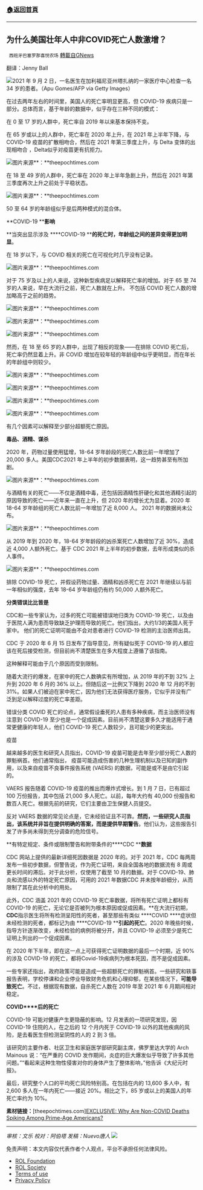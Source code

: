 ###  [:house:返回首頁](https://github.com/ourhimalayas/txt)
---


## 为什么美国壮年人中非COVID死亡人数激增？
` 西班牙巴塞罗那喜悦农场` [轉載自GNews](https://gnews.org/zh-hans/1908683/)

翻译：Jenny Ball

![](https://assets.gnews.org/wp-content/uploads/2022/01/image-2084.png)2021 年 9 月 2 日，一名医生在加利福尼亚州塔扎纳的一家医疗中心检查一名 34 岁的患者。（Apu Gomes/AFP via Getty Images）

在过去两年左右的时间里，美国人的死亡率明显更高，但 COVID-19 疾病只是一部分。总体而言，基于年龄的数据中，似乎存在三种不同的模式：

在 0 至 17 岁的人群中，死亡率自 2019 年以来基本保持不变。

在 65 岁或以上的人群中，死亡率在 2020 年上升，在 2021 年上半年下降，与 COVID-19 疫苗的扩散相吻合，然后在 2021 年第三季度上升，与 Delta 变体的出现相吻合 ，Delta似乎对疫苗更有抗拒力。

![](https://assets.gnews.org/wp-content/uploads/2022/01/image-2086.png)图片来源**：**theepochtimes.com

在 18 至 49 岁的人群中，死亡率在 2020 年上半年急剧上升，然后在 2021 年第三季度再次上升之前处于平稳状态。

![](https://assets.gnews.org/wp-content/uploads/2022/01/image-2088.png)图片来源**：**theepochtimes.com

50 至 64 岁的年龄组似乎是后两种模式的混合体。

**COVID-19 ****影响**

**当突出显示涉及 ****COVID-19 ****的死亡时，年龄组之间的差异变得更加明显**。

在 18 岁以下，与 COVID 相关的死亡在可视化时几乎没有记录。

![](https://assets.gnews.org/wp-content/uploads/2022/01/image-2090.png)图片来源**：**theepochtimes.com

对于 75 岁及以上的人来说，这种新型疾病足以解释死亡率的增加。对于 65 至 74 岁的人来说，早在大流行之前，死亡人数就在上升。 不包括 COVID 死亡人数的增加略高于之前的趋势。

![](https://assets.gnews.org/wp-content/uploads/2022/01/image-2092.png)图片来源**：**theepochtimes.com

![](https://assets.gnews.org/wp-content/uploads/2022/01/image-2094.png)图片来源**：**theepochtimes.com

![](https://assets.gnews.org/wp-content/uploads/2022/01/image-2096.png)图片来源**：**theepochtimes.com

然而，在 18 至 65 岁的人群中，出现了相反的现象——在排除 COVID 死亡后，死亡率仍然显着上升。非 COVID 增加在较年轻的年龄组中似乎更明显，而在年长的年龄组中则较少。

![](https://assets.gnews.org/wp-content/uploads/2022/01/image-2098.png)图片来源**：**theepochtimes.com

![](https://assets.gnews.org/wp-content/uploads/2022/01/image-2100.png)图片来源**：**theepochtimes.com

![](https://assets.gnews.org/wp-content/uploads/2022/01/image-2102.png)图片来源**：**theepochtimes.com

![](https://assets.gnews.org/wp-content/uploads/2022/01/image-2104.png)图片来源**：**theepochtimes.com

有几个因素可以解释至少部分超额死亡原因。

**毒品、酒精、谋杀**

2020 年，药物过量使用猛增，18-64 岁年龄段的死亡人数比前一年增加了 20,000 多人。美国CDC2021 年上半年的初步数据表明，这一趋势甚至有所加剧。

![](https://assets.gnews.org/wp-content/uploads/2022/01/image-2106.png)图片来源**：**theepochtimes.com

与酒精有关的死亡——不仅是酒精中毒，还包括因酒精性肝硬化和其他酒精引起的原因导致的死亡——近年来一直在上升，但 2020 年的增长尤为显着。2020 年 18-64 岁年龄组的死亡人数比前一年增加了近 8,000 人。 2021 年的数据尚未公布。

![](https://assets.gnews.org/wp-content/uploads/2022/01/image-2108.png)图片来源**：**theepochtimes.com

从 2019 年到 2020 年，18-64 岁年龄段的凶杀案死亡人数增加了近 30%，造成近 4,000 人额外死亡。基于 CDC 2021 年上半年的初步数据，去年形成类似的杀人事件。

![](https://assets.gnews.org/wp-content/uploads/2022/01/image-2110.png)图片来源**：**theepochtimes.com

排除 COVID-19 死亡，并假设药物过量、酒精和凶杀死亡在 2021 年继续以与前一年相似的强度，去年 18-64 岁年龄组仍有约 50,000 人额外死亡。

**分类错误比比皆是**

CDC和一些专家认为，过多的死亡可能被错误地归类为 COVID-19 死亡，以及由于医院人满为患而导致缺乏护理而导致的死亡。他们指出，大约1/3的美国人死于家中。 他们的死亡证明可能由不会对患者进行 COVID-19 检测的主治医师出具。

CDC 于 2020 年 6 月 15 日发布了指导意见，所有疑似死于 COVID-19 的人都应该在死后接受检测，但目前尚不清楚医生在多大程度上遵循了该指南。

这种解释可能由于几个原因而受到限制。

随着大流行的爆发，在家中的死亡人数确实有所增加，从 2019 年的不到 32% 上升到 2020 年 6 月的 36% 以上。但随后这一比例又下降到 2020 年 12 月的不到 31%。如果人们被迫在家中死亡，因为他们无法获得医疗服务，它似乎并没有广泛到足以解释过度的死亡率差距。

错误分类 COVID 死亡的论点，通常假设垂死的人患有多种疾病，而主治医师没有注意到 COVID-19 至少也是一个促成因素。目前尚不清楚这要多久才能适用于通常更健康的年轻人，他们 COVID-19 死亡人数较少，且可能少的更突出。

疫苗

越来越多的医生和研究人员指出，COVID-19 疫苗可能是去年至少部分死亡人数的罪魁祸首。他们通常指出， 疫苗可能造成伤害的几种生理机制以及已知的副作用，以及来自疫苗不良事件报告系统 (VAERS) 的数据，可能是或不是由它引起的。

VAERS 报告随着 COVID-19 疫苗的推出而爆炸式增长。到 1 月 7 日，已有超过 100 万份报告，其中包括 21,000 多人死亡。以前，每年大约有 40,000 份报告和数百人死亡。根据先前的研究，它们主要由卫生保健人员提交。

反对 VAERS 数据的常见论点是，它未经验证且不可靠。**然而，一些研究人员指出，该系统并非旨在提供明确的答案，而是提供早期警告**。他们认为，这些报告引发了许多尚未得到充分调查的危险信号。

**有特定规定、条件或限制警告和附带条件的****CDC ****数据**

CDC 网站上提供的最新详细死因数据是 2020 年的。对于 2021 年，CDC 每两周发布一些初步数据，但警告说，作为死亡证明，来自全国各地的数据流有 8 周或更长时间的滞后。对于此分析，仅使用了截至 10 月的数据。对于 COVID-19、肺炎和流感以外的特定死亡原因，可用的 2021 年数据CDC 并未按年龄细分，从而限制了其在此分析中的用处。

此外，CDC 涵盖 2021 年的 COVID-19 死亡率数据，将所有死亡证明上都标有 COVID-19 的死亡，无论它是否被列为根本原因或促成因素。**在大流行初期，****CDC****指示医生将所有检测呈阳性的死者，甚至那些有类似 ****COVID ****症状但未经检测的死者，都标记为由 ****COVID-19 ****引起的死亡**。2020 年晚些时候，指导方针逐渐改变，未经检验的病例将被分开，并且 COVID-19 必须至少是死亡证明上列出的一个促成因素。

在 2020 年下半年，即在这一点上可获得死亡证明数据的最后一个时期，近 90% 的涉及 COVID-19 的死亡，都将Covid-19疾病列为根本死因，而不是促成因素。

一些专家还指出，政府政策可能是造成一些超额死亡的罪魁祸首。一些研究和轶事报告表明，学校停课和企业停业导致财务危机和心理抑郁，在某些情况下，**可能导致死亡**。不过，根据现有数据，自杀死亡人数在 2019 年至 2021 年 6 月期间相对稳定。

**COVID****后的死亡**

COVID-19 可能对健康产生更隐蔽的影响。12 月发表的一项研究发现，因 COVID-19 住院的人，在之后的 12 个月内死于 COVID-19 以外的其他疾病的风险，是去看医生但检测呈阴性的人的 2 到 3 倍。

该研究的主要作者、社区卫生和家庭医学部研究副主席，佛罗里达大学的 Arch Mainous 说：“在严重的 COVID 发作期间，炎症的巨大爆发似乎导致了许多其他问题。”“看起来这种生物性侵害对你的身体产生了整体影响，”他告诉《大纪元时报》。

最后，研究整个人口的平均死亡风险特别高。在包括在内的 13,600 多人中，有 2,600 多人在一年内死亡——接近 20%。相比之下，85 岁或以上的美国人的年死亡率约为 10%。

**素材链接：**[theepochtimes.com][EXCLUSIVE: Why Are Non-COVID Deaths Spiking Among Prime-Age Americans?](Why%20Are%20Non-COVID%20Deaths%20Spiking%20Among%20Prime-Age%20Americans?)

* * *

*审核：文乐
校对：阿伯塔
发稿：Nuevo唐人*
![](https://assets.gnews.org/wp-content/uploads/2022/01/GNEWS_CH.-1-3-4.jpeg)
 

免责声明：本文内容仅代表作者个人观点，平台不承担任何法律风险。

- [ROL Foundation](https://rolfoundation.org/)
- [ROL Society](https://rolsociety.org/)
- [Terms of use](https://gnews.org/terms-of-use-3/)
- [Privacy Policy](https://gnews.org/privacy-policy/)
